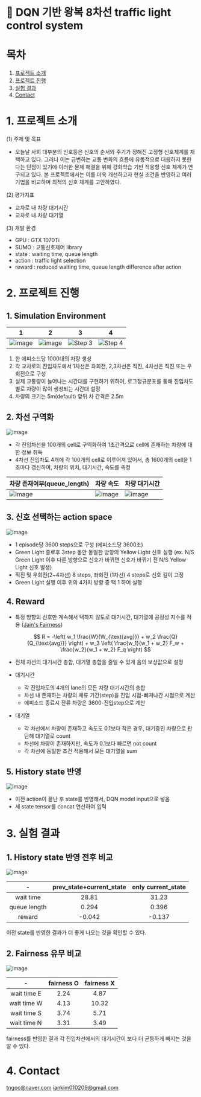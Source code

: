 # 🚗 DQN 기반 왕복 8차선 traffic light control system

# 목차
1. [프로젝트 소개](#1-프로젝트-소개)
2. [프로젝트 진행](#2-프로젝트-진행)
3. [실험 결과](#3-실험-결과)
4. [Contact](#4-Contact)

# 1. 프로젝트 소개
(1) 주제 및 목표
- 오늘날 사회 대부분의 신호등은 신호의 순서와 주기가 정해진 고정형 신호체계를 채택하고 있다. 그러나 이는 급변하는 교통 변화의 흐름에 유동적으로 대응하지 못한다는 단점이 있기에 이러한 문제 해결을 위해 강화학습 기반 적응형 신호 체계가 연구되고 있다. 본 프로젝트에서는 이를 더욱 개선하고자 현실 조건을 반영하고 여러 기법을 비교하며 최적의 신호 체계를 고안하였다. 

(2) 평가지표
- 교차로 내 차량 대기시간
- 교차로 내 차량 대기열

(3) 개발 환경  
- GPU : GTX 1070Ti
- SUMO : 교통신호제어 library
- state : waiting time, queue length
- action : traffic light selection
- reward : reduced waiting time, queue length difference after action

# 2. 프로젝트 진행
## 1. Simulation Environment
| **1** | **2** | **3** | **4** |
|------------|------------|------------|------------|
| ![image](https://github.com/user-attachments/assets/dbf4378b-1414-45e8-acf2-e37d00622ee1) | ![image](https://github.com/user-attachments/assets/2d17819b-58b5-4bfb-bbc3-f00a4fb2fa97) | ![Step 3](https://github.com/user-attachments/assets/81fdcd66-283d-47af-9cbd-b23e2a71b3aa) | ![Step 4](https://github.com/user-attachments/assets/87a7a0d8-fc32-4768-aa48-afa0af1d7f19) |
1. 한 에피소드당 1000대의 차량 생성
2. 각 교차로의 진입차도에서 1차선은 좌회전, 2,3차선은 직진, 4차선은 직진 또는 우회전으로 구성
3. 실제 교통량이 늘어나는 시간대를 구현하기 위하여, 로그정규분포를 통해 진입차도별로 차량이 많이 생성되는 시간대 설정
4. 차량의 크기는 5m(default) 앞뒤 차 간격은 2.5m

## 2. 차선 구역화
![image](https://github.com/user-attachments/assets/7316691e-da5f-4af4-95ca-d6c4ea0e931a)
- 각 진입차선을 100개의 cell로 구역화하여 1초간격으로 cell에 존재하는 차량에 대한 정보 취득
- 4차선 진입차도 4개에 각 100개의 cell로 이루어져 있어서, 총 1600개의 cell을 1초마다 갱신하여, 차량의 위치, 대기시간, 속도를 측정

| **차량 존재여부(queue_length)** | **차량 속도** | **차량 대기시간** |
|------------|------------|------------|
|![image](https://github.com/user-attachments/assets/2ea745cb-90e3-4ae2-80f0-677de5672ed9)|![image](https://github.com/user-attachments/assets/aba4525f-48a8-4a4f-846a-da87959f154d)|![image](https://github.com/user-attachments/assets/26103c13-e1ad-4a81-bec6-6c6d809e5251)|

## 3. 신호 선택하는 action space
![image](https://github.com/user-attachments/assets/9be5903d-9f9a-4e1a-9821-68c07f5356e1)
- 1 episode당 3600 steps으로 구성 (에피소드당 3600초)
- Green Light 종료후 3step 동안 동일한 방향의 Yellow Light 신호 실행 (ex. N/S Green Light 이후 다른 방향으로 신호가 바뀌면 신호가 바뀌기 전 N/S Yellow Light 신호 발생)
- 직진 및 우회전(2~4차선) 8 steps, 좌회전 (1차선) 4 steps로 신호 길이 고정
- Green Light 실행 이후 위의 4가지 방향 중 택 1 하여 실행

## 4. Reward
- 특정 방향의 신호만 계속해서 택하지 않도로 대기시간, 대기열에 공정성 지수를 적용 ([Jain's Fairness](https://en.wikipedia.org/wiki/Fairness_measure))

  $$
  R = -\left( w_1 \frac{W}{W_{\text{avg}}} + w_2 \frac{Q}{Q_{\text{avg}}} \right) + w_3 \left( \frac{w_1}{w_1 + w_2} F_w + \frac{w_2}{w_1 + w_2} F_q \right)
  $$  

- 전체 차선의 대기시간 총합, 대기열 총합을 줄일 수 있게 음의 보상값으로 설정
- 대기시간
  - 각 진입차도의 4개의 lane의 모든 차량 대기시간의 총합
  - 차선 내 존재하는 차량의 체류 기간(step)을 진입 시점-빠져나간 시점으로 계산
  - 에피소드 종료시 잔류 차량은 3600-진입step으로 계산
- 대기열
  - 각 차선에서 차량이 존재하고 속도도 0.1보다 작은 경우, 대기중인 차량으로 판단해 대기열로 count
  - 차선에 차량이 존재하지만, 속도가 0.1보다 빠르면 not count
  - 각 차선에 동일한 조건 적용해서 모든 대기열을 sum

## 5. History state 반영
![image](https://github.com/user-attachments/assets/2c2792ba-8068-4af5-a363-b0756a6deeb9)
- 이전 action이 끝난 후 state를 반영해서, DQN model input으로 넣음
- 세 state tensor를 concat 연산하여 입력

# 3. 실험 결과
## 1. History state 반영 전후 비교
![image](https://github.com/user-attachments/assets/9f417ccb-0944-47e3-9bd5-f0969accc552)

|-|prev_state+current_state|only current_state|
|:-:|:-:|:-:|
|wait time|28.81|31.23|
|queue length|0.294|0.396|
|reward|-0.042|-0.137|

이전 state를 반영한 결과가 더 좋게 나오는 것을 확인할 수 있다.
## 2. Fairness 유무 비교
![image](https://github.com/user-attachments/assets/0f0f890a-1022-42e0-8051-16a0f44c0bd3)

|-|fairness O|fairness X|
|:-:|:-:|:-:|
|wait time E |2.24|4.87|
|wait time W |4.13|10.32|
|wait time S |3.74|5.71|
|wait time N |3.31|3.49|

fairness를 반영한 결과 각 진입차선에서의 대기시간이 보다 더 균등하게 빠지는 것을 알 수 있다.

# 4. Contact
tngoc@naver.com
iankim010209@gmail.com
